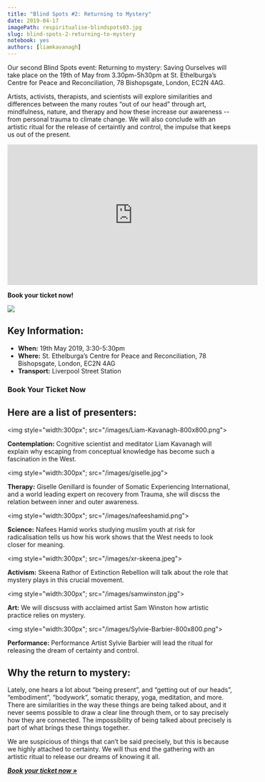 ```yaml
---
title: "Blind Spots #2: Returning to Mystery"
date: 2019-04-17
imagePath: respiritualise-blindspots03.jpg
slug: blind-spots-2-returning-to-mystery
notebook: yes
authors: [liamkavanagh]
---
```


<!-- tito script so we can embed booking form -->
<script src='https://js.tito.io/v1' async></script>

Our second Blind Spots event: Returning to mystery: Saving Ourselves will take place on the 19th of May from 3.30pm-5h30pm at  St. Ethelburga’s Centre for Peace and Reconciliation, 78 Bishopsgate, London, EC2N 4AG.

Artists, activists, therapists, and scientists will explore similarities and differences between the many routes “out of our head” through art, mindfulness, nature, and therapy and how these increase our awareness -- from personal trauma to climate change. We will also conclude with an artistic ritual for the release of certaintly and control, the impulse that keeps us out of the present.

<iframe width="560" height="315" src="https://www.youtube.com/embed/kp6GT38-x8s" frameborder="0" allow="accelerometer; autoplay; encrypted-media; gyroscope; picture-in-picture" allowfullscreen></iframe>

**Book your ticket now!**

<tito-widget event="art-earth-tech/respiritualizing-society"></tito-widget>


<img src="/images/respiritualise-blindspots03.jpg">

## Key Information:

* **When:** 19th May 2019, 3:30-5:30pm
* **Where:** St. Ethelburga’s Centre for Peace and Reconciliation, 78 Bishopsgate, London, EC2N 4AG
* **Transport:** Liverpool Street Station

### Book Your Ticket Now

<tito-widget event="art-earth-tech/respiritualizing-society"></tito-widget>

## Here are a list of presenters:

<img style="width:300px"; src="/images/Liam-Kavanagh-800x800.png">

**Contemplation:** Cognitive scientist and meditator Liam Kavanagh will explain why escaping from conceptual knowledge has become such a fascination in the West.

<img style="width:300px"; src="/images/giselle.jpg">

**Therapy:**  Giselle Genillard is founder of Somatic Experiencing International, and a world leading expert on recovery from Trauma, she will discss the relation between inner and outer awareness.

<img style="width:300px"; src="/images/nafeeshamid.png">

**Science:** Nafees Hamid works studying muslim youth at risk for radicalisation tells us how his work shows that the West needs to look closer for meaning.

<img style="width:300px"; src="/images/xr-skeena.jpeg">

**Activism:** Skeena Rathor of Extinction Rebellion will talk about the role that mystery plays in this crucial movement.

<img style="width:300px"; src="/images/samwinston.jpg">

**Art:** We will discsuss with acclaimed artist Sam Winston how artistic practice relies on mystery.

<img style="width:300px"; src="/images/Sylvie-Barbier-800x800.png">

**Performance:** Performance Artist Sylvie Barbier will lead the ritual for releasing the dream of certainty and control.


## Why the return to mystery:

Lately, one hears a lot about “being present”, and “getting out of our heads”, “embodiment”, “bodywork”, somatic therapy, yoga, meditation, and more. There are similarities in the way these things are being talked about, and it never seems possible to draw a clear line through them, or to say precisely how they are connected. The impossibility of being talked about precisely is part of what brings these things together.

We are suspicious of things that can’t be said precisely, but this is because we highly attached to certainty. We will thus end the gathering with an artistic ritual to release our dreams of knowing it all.

***[Book your ticket now &raquo;][book]***

[book]: https://ti.to/art-earth-tech/respiritualizing-society

